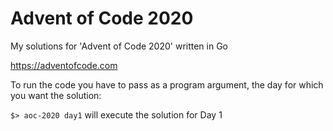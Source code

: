 # Advent of Code 2020
My solutions for 'Advent of Code 2020' written in Go

https://adventofcode.com

To run the code you have to pass as a program argument, the day for which you want the solution:

```$> aoc-2020 day1``` will execute the solution for Day 1

